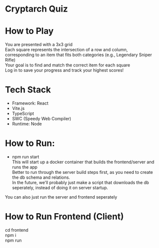 # Cryptarch Quiz


# How to Play
You are presented with a 3x3 grid <br>
Each square represents the intersection of a row and column, corresponding to an item that fits both categories (e.g., Legendary Sniper Rifle) <br >
Your goal is to find and match the correct item for each square <br >
Log in to save your progress and track your highest scores!

# Tech Stack

- Framework: React
- Vite.js
- TypeScript
- SWC (Speedy Web Compiler)
- Runtime: Node

# How to Run:
 - npm run start <br>
This will start up a docker container that builds the frontend/server and runs the app <br>
Better to run through the server build steps first, as you need to create the db schema and relations. <br>
In the future, we'll probably just make a script that downloads the db seperately, instead of doing it on server startup.

You can also just run the server and frontend seperately
# How to Run Frontend (Client)
cd frontend <br>
npm i <br>
npm run <script here> (e.g. dev) <br>

# Server
cd server <br>
npm i <br>
npm run <script here> <br>
Scripts: <br> 
 -  **dev**: run server via the index.ts file (use this when developing/writing code) <br> 
 -  **build**: compile typescript <br> 
 -  **start**: runs the compiled code
 -  **drizzle-kit**: once the db has been downloaded via the server, run this to generate our schema and relations files -- only will need to run if bungie changes the db
